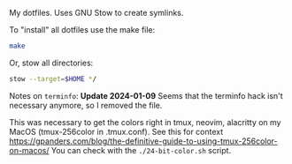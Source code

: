 My dotfiles. Uses GNU Stow to create symlinks.

To "install" all dotfiles use the make file:
```bash
make
```
Or, stow all directories:
```bash
stow --target=$HOME */
```

Notes on `terminfo`:
**Update 2024-01-09**
Seems that the terminfo hack isn't necessary anymore, so I removed the file.

This was necessary to get the colors right in tmux, neovim, alacritty on my MacOS (tmux-256color in .tmux.conf). See this for context https://gpanders.com/blog/the-definitive-guide-to-using-tmux-256color-on-macos/
You can check with the `./24-bit-color.sh` script.
